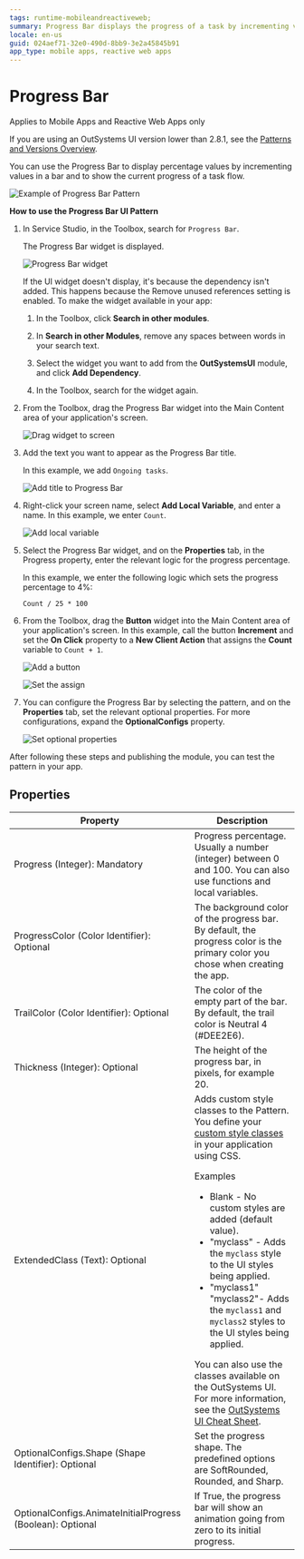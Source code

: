 ```yaml
---
tags: runtime-mobileandreactiveweb;
summary: Progress Bar displays the progress of a task by incrementing values in a bar.
locale: en-us
guid: 024aef71-32e0-490d-8bb9-3e2a45845b91
app_type: mobile apps, reactive web apps
---
```


# Progress Bar

<div class="info" markdown="1">

Applies to Mobile Apps and Reactive Web Apps only

</div>

<div class="info" markdown="1">

If you are using an OutSystems UI version lower than 2.8.1, see the [Patterns and Versions Overview](https://outsystemsui.outsystems.com/OutsystemsUiWebsite/MigrationOverview).

</div>

You can use the Progress Bar to display percentage values by incrementing values in a bar and to show the current progress of a task flow.

![Example of Progress Bar Pattern](<images/progressbar-example-ss.png>)

**How to use the Progress Bar UI Pattern**

1. In Service Studio, in the Toolbox, search for `Progress Bar`.

    The Progress Bar widget is displayed.

    ![Progress Bar widget](<images/progressbar-widget-ss.png>)

    If the UI widget doesn't display, it's because the dependency isn't added. This happens because the Remove unused references setting is enabled. To make the widget available in your app:

    1. In the Toolbox, click **Search in other modules**.

    1. In **Search in other Modules**, remove any spaces between words in your search text.
    
    1. Select the widget you want to add from the **OutSystemsUI** module, and click **Add Dependency**. 
    
    1. In the Toolbox, search for the widget again.

1. From the Toolbox, drag the Progress Bar widget into the Main Content area of your application's screen.

    ![Drag widget to screen](<images/progressbar-dragwidget-ss.png>)

1. Add the text you want to appear as the Progress Bar title. 

    In this example, we add `Ongoing tasks`.

    ![Add title to Progress Bar](<images/progressbar-text-ss.png>)

1. Right-click your screen name, select **Add Local Variable**, and enter a name. In this example, we enter `Count`.

    ![Add local variable](<images/progressbar-var-ss.png>)

1. Select the Progress Bar widget, and on the **Properties** tab, in the Progress property, enter the relevant logic for the progress percentage.

    In this example, we enter the following logic which sets the progress percentage to 4%:

    ``Count / 25 * 100``

1. From the Toolbox, drag the **Button** widget into the Main Content area of your application's screen. In this example, call the button **Increment** and set the **On Click** property to a **New Client Action** that assigns the **Count** variable to ``Count + 1``.

    ![Add a button](<images/progressbar-button-ss.png>)

    ![Set the assign](<images/progressbar-assign-ss.png>)

1. You can configure the Progress Bar by selecting the pattern, and on the **Properties** tab, set the relevant optional properties. For more configurations, expand the **OptionalConfigs** property.

    ![Set optional properties](<images/progressbar-prop-ss.png>)

After following these steps and publishing the module, you can test the pattern in your app.

## Properties

| Property                                                   | Description                                                                                                                                                                                                                                                                                                                                                                                                                                                                                                                                                                                                                              |
|------------------------------------------------------------|------------------------------------------------------------------------------------------------------------------------------------------------------------------------------------------------------------------------------------------------------------------------------------------------------------------------------------------------------------------------------------------------------------------------------------------------------------------------------------------------------------------------------------------------------------------------------------------------------------------------------------------|
| Progress (Integer): Mandatory                              | Progress percentage. Usually a number (integer) between 0 and 100. You can also use functions and local variables.                                                                                                                                                                                                                                                                                                                                                                                                                                                                                                                       |
| ProgressColor (Color Identifier): Optional                 | The background color of the progress bar. By default, the progress color is the primary color you chose when creating the app.                                                                                                                                                                                                                                                                                                                                                                                                                                                                                                           |
| TrailColor (Color Identifier): Optional                    | The color of the empty part of the bar. By default, the trail color is Neutral 4 (#DEE2E6).                                                                                                                                                                                                                                                                                                                                                                                                                                                                                                                                              |
| Thickness (Integer): Optional                              | The height of the progress bar, in pixels, for example 20.                                                                                                                                                                                                                                                                                                                                                                                                                                                                                                                                                                               |
| ExtendedClass (Text): Optional                             | Adds custom style classes to the Pattern. You define your [custom style classes](../../../../../develop/ui/look-feel/css.md) in your application using CSS. <p>Examples <ul><li>Blank - No custom styles are added (default value).</li><li>"myclass" - Adds the ``myclass`` style to the UI styles being applied.</li><li>"myclass1" "myclass2"- Adds the ``myclass1`` and ``myclass2`` styles to the UI styles being applied.</li></ul></p>You can also use the classes available on the OutSystems UI. For more information, see the [OutSystems UI Cheat Sheet](https://outsystemsui.outsystems.com/OutSystemsUIWebsite/CheatSheet). |
| OptionalConfigs.Shape (Shape Identifier): Optional         | Set the progress shape. The predefined options are SoftRounded, Rounded, and Sharp.                                                                                                                                                                                                                                                                                                                                                                                                                                                                                                                                                      |
| OptionalConfigs.AnimateInitialProgress (Boolean): Optional | If True, the progress bar will show an animation going from zero to its initial progress.                                                                                                                                                                                                                                                                                                                                                                                                                                                                                                                                                |

